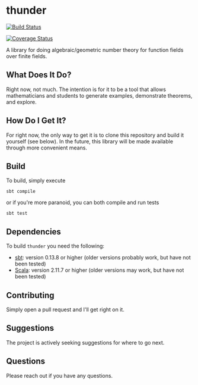 # thunder

[![Build Status](https://travis-ci.org/dkettlestrings/thunder.svg?branch=master)](https://travis-ci.org/dkettlestrings/thunder)

[![Coverage Status](https://coveralls.io/repos/github/dkettlestrings/thunder/badge.svg)](https://coveralls.io/github/dkettlestrings/thunder)

A library for doing algebraic/geometric number theory for function fields over finite fields.

## What Does It Do?

Right now, not much.  The intention is for it to be a tool that allows mathematicians and students to generate examples, demonstrate theorems, and explore.

## How Do I Get It?

For right now, the only way to get it is to clone this repository and build it yourself (see below).  In the future, this library 
will be made available through more convenient means.

## Build

To build, simply execute

`sbt compile`

or if you're more paranoid, you can both compile and run tests

`sbt test`

## Dependencies

To build `thunder` you need the following:
* [sbt](http://www.scala-sbt.org/): version 0.13.8 or higher (older versions probably work, but have not been tested)
* [Scala](http://www.scala-lang.org/): version 2.11.7 or higher (older versions may work, but have not been tested)

## Contributing

Simply open a pull request and I'll get right on it.

## Suggestions

The project is actively seeking suggestions for where to go next.

## Questions

Please reach out if you have any questions.



